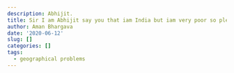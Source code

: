 ```yaml
---
description: Abhijit.
title: Sir I am Abhijit say you that iam India but iam very poor so please halp me for coming Hogwarts
author: Aman Bhargava
date: '2020-06-12'
slug: []
categories: []
tags:
  - geographical problems
---
```


